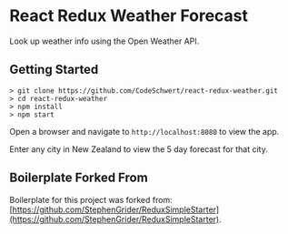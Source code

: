 # React Redux Weather Forecast

Look up weather info using the Open Weather API.

## Getting Started

```shell
> git clone https://github.com/CodeSchwert/react-redux-weather.git
> cd react-redux-weather
> npm install
> npm start
```

Open a browser and navigate to `http://localhost:8080` to view the app.

Enter any city in New Zealand to view the 5 day forecast for that city.

## Boilerplate Forked From

Boilerplate for this project was forked from: [https://github.com/StephenGrider/ReduxSimpleStarter](https://github.com/StephenGrider/ReduxSimpleStarter).
